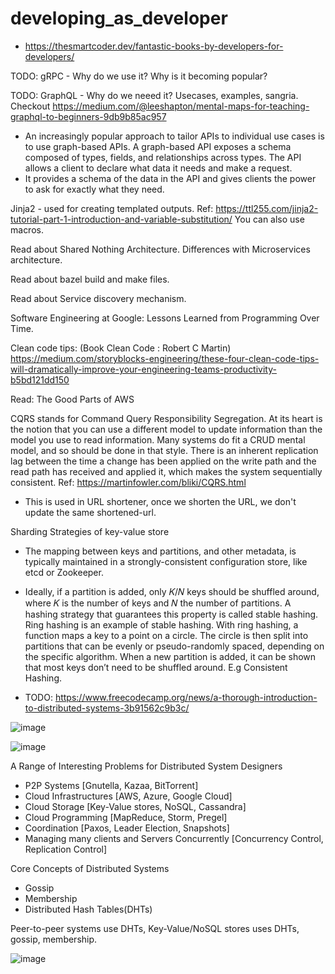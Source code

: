 # developing_as_developer

* https://thesmartcoder.dev/fantastic-books-by-developers-for-developers/

TODO: gRPC - Why do we use it? Why is it becoming popular?

TODO: GraphQL - Why do we neeed it? Usecases, examples, sangria. Checkout https://medium.com/@leeshapton/mental-maps-for-teaching-graphql-to-beginners-9db9b85ac957

 * An increasingly popular approach to tailor APIs to individual use cases is to use graph-based
  APIs. A graph-based API exposes a schema composed of types,
  fields, and relationships across types. The API allows a client to
  declare what data it needs and make a request.
 * It provides a schema of the data in the API and gives clients the power to ask for exactly what they need.

Jinja2 - used for creating templated outputs. Ref: https://ttl255.com/jinja2-tutorial-part-1-introduction-and-variable-substitution/ You can also use macros.

Read about Shared Nothing Architecture. Differences with Microservices architecture.

Read about bazel build and make files.

Read about Service discovery mechanism.

Software Engineering at Google: Lessons Learned from Programming Over Time.

Clean code tips: (Book Clean Code : Robert C Martin) https://medium.com/storyblocks-engineering/these-four-clean-code-tips-will-dramatically-improve-your-engineering-teams-productivity-b5bd121dd150

Read: The Good Parts of AWS

CQRS stands for Command Query Responsibility Segregation.  At its heart is the notion that you can use a different model to update information than the model you use to read information. Many systems do fit a CRUD mental model, and so should be done in that style. There is an inherent
replication lag between the time a change has been applied on the write path and the read path has received and applied it, which
makes the system sequentially consistent. Ref: https://martinfowler.com/bliki/CQRS.html
* This is used in URL shortener, once we shorten the URL, we don't update the same shortened-url.

Sharding Strategies of key-value store
* The mapping between keys and partitions, and other metadata, is
typically maintained in a strongly-consistent configuration store,
like etcd or Zookeeper.
* Ideally, if a partition is added, only 𝐾/𝑁 keys should be shuffled
around, where 𝐾 is the number of keys and 𝑁 the number of
partitions. A hashing strategy that guarantees this property is
called stable hashing. Ring hashing is an example of stable hashing. With ring hashing,
a function maps a key to a point on a circle. The circle is then split
into partitions that can be evenly or pseudo-randomly spaced, depending on the specific algorithm. When a new partition is added,
it can be shown that most keys don’t need to be shuffled around. E.g Consistent Hashing.

* TODO: https://www.freecodecamp.org/news/a-thorough-introduction-to-distributed-systems-3b91562c9b3c/

![image](https://user-images.githubusercontent.com/19663316/161559354-8bb255d2-7222-4164-9db1-2c2ac7ca6115.png)

![image](https://user-images.githubusercontent.com/19663316/161559627-b0fa0f35-6e56-46a4-af2c-482c77538cb5.png)

A Range of Interesting Problems for Distributed System Designers
* P2P Systems [Gnutella, Kazaa, BitTorrent]
* Cloud Infrastructures [AWS, Azure, Google Cloud]
* Cloud Storage [Key-Value stores, NoSQL, Cassandra]
* Cloud Programming [MapReduce, Storm, Pregel]
* Coordination [Paxos, Leader Election, Snapshots]
* Managing many clients and Servers Concurrently [Concurrency Control, Replication Control]

Core Concepts of Distributed Systems
* Gossip
* Membership
* Distributed Hash Tables(DHTs)

Peer-to-peer systems use DHTs, Key-Value/NoSQL stores uses DHTs, gossip, membership.

![image](https://user-images.githubusercontent.com/19663316/161790715-9d11faed-c5a0-45bf-b51d-8fb759f06f76.png)
